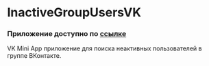 # InactiveGroupUsersVK
### Приложение доступно по [ссылке](https://vk.com/app7542490)  
VK Mini App приложение для поиска неактивных пользователей в группе ВКонтакте.
